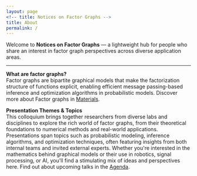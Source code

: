 ```yaml
---
layout: page
<!-- title: Notices on Factor Graphs -->
title: About
permalink: /
---
```



Welcome to **Notices on Factor Graphs** — a lightweight hub for people who share an interest in factor graph perspectives across diverse application areas.


---

**What are factor graphs?**  
Factor graphs are bipartite graphical models that make the factorization structure of functions explicit, enabling efficient message passing-based inference and optimization algorithms in probabilistic models. Discover more about Factor graphs in [Materials](./materials).

**Presentation Themes & Topics**  
This colloquium brings together researchers from diverse labs and disciplines to explore the rich world of factor graphs, from their theoretical foundations to numerical methods and real-world applications. Presentations span topics such as probabilistic modeling, inference algorithms, and optimization techniques, often featuring insights from both internal teams and invited external experts. Whether you're interested in the mathematics behind graphical models or their use in robotics, signal processing, or AI, you'll find a stimulating mix of ideas and perspectives here. Find out about upcoming talks in the [Agenda](./agenda).
